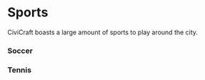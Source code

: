 # Sports

CiviCraft boasts a large amount of sports to play around the city.

### Soccer
### Tennis
